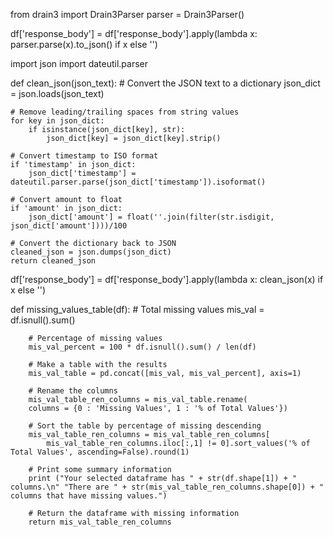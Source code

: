 from drain3 import Drain3Parser
parser = Drain3Parser()

df['response_body'] = df['response_body'].apply(lambda x: parser.parse(x).to_json() if x else '')

import json
import dateutil.parser

def clean_json(json_text):
    # Convert the JSON text to a dictionary
    json_dict = json.loads(json_text)

    # Remove leading/trailing spaces from string values
    for key in json_dict:
        if isinstance(json_dict[key], str):
            json_dict[key] = json_dict[key].strip()

    # Convert timestamp to ISO format
    if 'timestamp' in json_dict:
        json_dict['timestamp'] = dateutil.parser.parse(json_dict['timestamp']).isoformat()

    # Convert amount to float
    if 'amount' in json_dict:
        json_dict['amount'] = float(''.join(filter(str.isdigit, json_dict['amount'])))/100

    # Convert the dictionary back to JSON
    cleaned_json = json.dumps(json_dict)
    return cleaned_json

df['response_body'] = df['response_body'].apply(lambda x: clean_json(x) if x else '')


def missing_values_table(df):
        # Total missing values
        mis_val = df.isnull().sum()
        
        # Percentage of missing values
        mis_val_percent = 100 * df.isnull().sum() / len(df)
        
        # Make a table with the results
        mis_val_table = pd.concat([mis_val, mis_val_percent], axis=1)
        
        # Rename the columns
        mis_val_table_ren_columns = mis_val_table.rename(
        columns = {0 : 'Missing Values', 1 : '% of Total Values'})
        
        # Sort the table by percentage of missing descending
        mis_val_table_ren_columns = mis_val_table_ren_columns[
            mis_val_table_ren_columns.iloc[:,1] != 0].sort_values('% of Total Values', ascending=False).round(1)
        
        # Print some summary information
        print ("Your selected dataframe has " + str(df.shape[1]) + " columns.\n" "There are " + str(mis_val_table_ren_columns.shape[0]) + " columns that have missing values.")
        
        # Return the dataframe with missing information
        return mis_val_table_ren_columns

